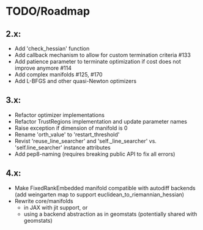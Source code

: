 # TODO/Roadmap

## 2.x:
  - Add 'check_hessian' function
  - Add callback mechanism to allow for custom termination criteria #133
  - Add patience parameter to terminate optimization if cost does not improve
    anymore #114
  - Add complex manifolds #125, #170
  - Add L-BFGS and other quasi-Newton optimizers

## 3.x:
  - Refactor optimizer implementations
  - Refactor TrustRegions implementation and update parameter names
  - Raise exception if dimension of manifold is 0
  - Rename 'orth_value' to 'restart_threshold'
  - Revist 'reuse_line_searcher' and 'self._line_searcher' vs.
    'self.line_searcher' instance attributes
  - Add pep8-naming (requires breaking public API to fix all errors)

## 4.x:
  - Make FixedRankEmbedded manifold compatible with autodiff backends
    (add weingarten map to support euclidean_to_riemannian_hessian)
  - Rewrite core/manifolds
    * in JAX with jit support, or
    * using a backend abstraction as in geomstats (potentially shared with
      geomstats)
